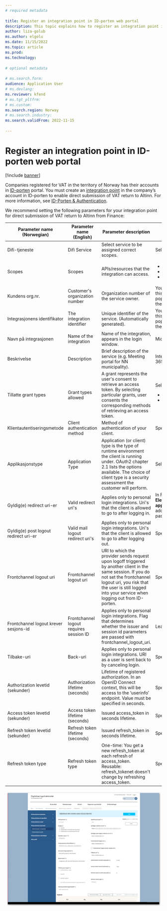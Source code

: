 ```yaml
---
# required metadata

title: Register an integration point in ID-porten web portal
description: This topic explains how to register an integration point in ID-porten web portal in Norway. 
author: liza-golub
ms.author: elgolu
ms.date: 11/15/2022
ms.topic: article
ms.prod: 
ms.technology: 

# optional metadata

# ms.search.form: 
audience: Application User
# ms.devlang: 
ms.reviewer: kfend
# ms.tgt_pltfrm: 
# ms.custom: 
ms.search.region: Norway
# ms.search.industry: 
ms.search.validFrom: 2022-11-15

---
```


# Register an integration point in ID-porten web portal

[!include [banner](../includes/banner.md)]

Companies registered for VAT in the territory of Norway has their accounts in [ID-porten](https://samarbeid.digdir.no/id-porten/ta-i-bruk-id-porten/94) portal. You must create an [integration point](https://docs.digdir.no/oidc_index.html) in the company’s account in ID-porten to enable direct submission of VAT return to Altinn. For more information, see [ID-Porten & Authentication](https://skatteetaten.github.io/mva-meldingen/english/idportenauthentication/).

We recommend setting the following parameters for your integration point for direct submission of VAT return to Altinn from Finance:

| Parameter name (Norwegian) | Parameter name (English) | Parameter description | Parameter value |
|----------------------------|--------------------------|-----------------------|-----------------|
| Difi-tjeneste | Difi Service | Select service to be assigned correct scopes. | Select: "API-klient" |
|  Scopes	| Scopes |	APIs/resources that the integration can access. | <ul><li>openid</li><li>skatteetaten:mvameldinginnsending</li><li>skatteetaten:mvameldingvalidering</li></ul> |
| Kundens org.nr.	| Customer's organization number |Organization number of the service owner.	| You do not have to specify any value in this field. Necessary value will be populated automatically upon saving the setup of the integration point. |
| Integrasjonens identifikator	| The integration identifier	| Unique identifier of the service. (Automatically generated).|	You do not have to specify any value in this field. Necessary value will be populated automatically upon saving the setup of the integration point. |
| Navn på integrasjonen	| Name of the integration	| Name of the integration, appears in the login window. | Microsoft Dynamics 365 Finance |
| Beskrivelse	| Description	| Brief description of the service (e.g. Meeting portal for NN municipality).	| Integration with Microsoft Dynamics 365 Finance |
| Tillatte grant types | Grant types allowed	| A grant represents the user's consent to retrieve an access token. By selecting particular grants, user consents the corresponding methods of retrieving an access token.	| Select the following grant-types: <ul><li>authorization_code</li><li>refresh_token</li></ul> |
| Klientautentiseringsmetode	| Client authentication method	| Method of authentication of your client.	| Specify: “client_secret_post” |
| Applikasjonstype	| Application Type	| Application (or client) type is the type of runtime environment the client is running under. OAuth2 chapter 2.1 lists the options available. The choice of client type is a security assessment the customer will perform.	| Select: “web” |
| Gyldig(e) redirect uri-er	| Valid redirect uri's	| Applies only to personal login integrations. Uri's that the client is allowed to go to after logging in.	| In Finance, go to **Tax** > **Setup** > **Electronic messages** > **Web applications** page, copy the URL (https address) from the address line and paste it in this field. |
| Gyldig(e) post logout redirect uri-er |	Valid mail logout redirect uri's	| Applies only to personal login integrations. Uri's that the client is allowed to go to after logging out.	| Specify: “`https://skatteetaten.no`” |
| Frontchannel logout uri |	Frontchannel logout uri	| URI to which the provider sends request upon logoff triggered by another client in the same session. If you do not set the frontchannel logout uri, you risk that the user is still logged into your service when logging out from ID-porten.	| Specify: “`https://skatteetaten.no`” |
| Frontchannel logout krever sesjons-id	| Frontchannel logout requires session ID	| Applies only to personal login integrations. Flag that determines whether the issuer and session id parameters are passed with frontchannel_logout_uri.	| Leave this parameter unchecked. |
| Tilbake-uri	| Back-uri	| Applies only to personal login integrations. URI as a user is sent back to by canceling login.	| Specify: “`https://skatteetaten.no`” |
| Authorization levetid (sekunder)	| Authorization lifetime (seconds)	| Lifetime of registered authorization. In an OpenID Connect context, this will be access to the ‘userinfo’ endpoint. Value must be specified in seconds.	| Specify: “31536000” (1 year) |
| Access token levetid (sekunder) |	Access token lifetime (seconds)	| Issued access_token in seconds lifetime.	| Specify: “7200” (2 hours) |
| Refresh token levetid (sekunder)	| Refresh token lifetime (seconds)	| Issued refresh_token in seconds lifetime.	| Specify: “0” |
| Refresh token type	| Refresh token type	| One-time: You get a new refresh_token at each refresh of access_token. Reusable: refresh_tokenet doesn't change by refreshing access_token.	| Specify: “Engangs” |

![Register an integration point in ID-porten web portal.](media/emea-nor-vat-return-integration-point.png)

